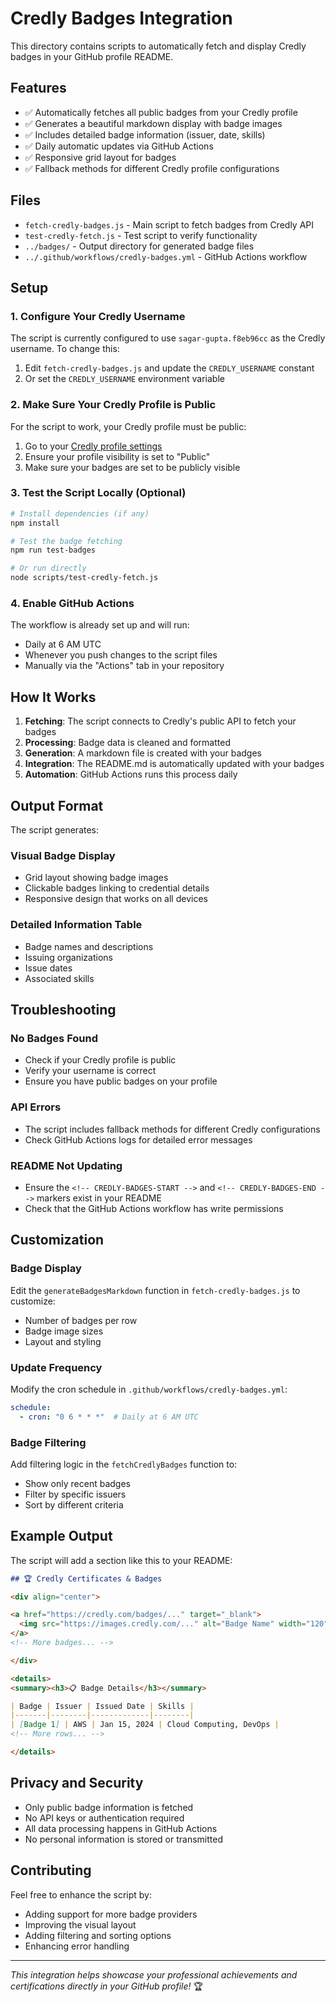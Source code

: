 # Credly Badges Integration

This directory contains scripts to automatically fetch and display Credly badges in your GitHub profile README.

## Features

- ✅ Automatically fetches all public badges from your Credly profile
- ✅ Generates a beautiful markdown display with badge images
- ✅ Includes detailed badge information (issuer, date, skills)
- ✅ Daily automatic updates via GitHub Actions
- ✅ Responsive grid layout for badges
- ✅ Fallback methods for different Credly profile configurations

## Files

- `fetch-credly-badges.js` - Main script to fetch badges from Credly API
- `test-credly-fetch.js` - Test script to verify functionality
- `../badges/` - Output directory for generated badge files
- `../.github/workflows/credly-badges.yml` - GitHub Actions workflow

## Setup

### 1. Configure Your Credly Username

The script is currently configured to use `sagar-gupta.f8eb96cc` as the Credly username. To change this:

1. Edit `fetch-credly-badges.js` and update the `CREDLY_USERNAME` constant
2. Or set the `CREDLY_USERNAME` environment variable

### 2. Make Sure Your Credly Profile is Public

For the script to work, your Credly profile must be public:

1. Go to your [Credly profile settings](https://www.credly.com/settings)
2. Ensure your profile visibility is set to "Public"
3. Make sure your badges are set to be publicly visible

### 3. Test the Script Locally (Optional)

```bash
# Install dependencies (if any)
npm install

# Test the badge fetching
npm run test-badges

# Or run directly
node scripts/test-credly-fetch.js
```

### 4. Enable GitHub Actions

The workflow is already set up and will run:
- Daily at 6 AM UTC
- Whenever you push changes to the script files
- Manually via the "Actions" tab in your repository

## How It Works

1. **Fetching**: The script connects to Credly's public API to fetch your badges
2. **Processing**: Badge data is cleaned and formatted
3. **Generation**: A markdown file is created with your badges
4. **Integration**: The README.md is automatically updated with your badges
5. **Automation**: GitHub Actions runs this process daily

## Output Format

The script generates:

### Visual Badge Display
- Grid layout showing badge images
- Clickable badges linking to credential details
- Responsive design that works on all devices

### Detailed Information Table
- Badge names and descriptions
- Issuing organizations
- Issue dates
- Associated skills

## Troubleshooting

### No Badges Found
- Check if your Credly profile is public
- Verify your username is correct
- Ensure you have public badges on your profile

### API Errors
- The script includes fallback methods for different Credly configurations
- Check GitHub Actions logs for detailed error messages

### README Not Updating
- Ensure the `<!-- CREDLY-BADGES-START -->` and `<!-- CREDLY-BADGES-END -->` markers exist in your README
- Check that the GitHub Actions workflow has write permissions

## Customization

### Badge Display
Edit the `generateBadgesMarkdown` function in `fetch-credly-badges.js` to customize:
- Number of badges per row
- Badge image sizes
- Layout and styling

### Update Frequency
Modify the cron schedule in `.github/workflows/credly-badges.yml`:
```yaml
schedule:
  - cron: "0 6 * * *"  # Daily at 6 AM UTC
```

### Badge Filtering
Add filtering logic in the `fetchCredlyBadges` function to:
- Show only recent badges
- Filter by specific issuers
- Sort by different criteria

## Example Output

The script will add a section like this to your README:

```markdown
## 🏆 Credly Certificates & Badges

<div align="center">

<a href="https://credly.com/badges/..." target="_blank">
  <img src="https://images.credly.com/..." alt="Badge Name" width="120" height="120" />
</a>
<!-- More badges... -->

</div>

<details>
<summary><h3>📋 Badge Details</h3></summary>

| Badge | Issuer | Issued Date | Skills |
|-------|--------|-------------|--------|
| [Badge 1] | AWS | Jan 15, 2024 | Cloud Computing, DevOps |
<!-- More rows... -->

</details>
```

## Privacy and Security

- Only public badge information is fetched
- No API keys or authentication required
- All data processing happens in GitHub Actions
- No personal information is stored or transmitted

## Contributing

Feel free to enhance the script by:
- Adding support for more badge providers
- Improving the visual layout
- Adding filtering and sorting options
- Enhancing error handling

---

*This integration helps showcase your professional achievements and certifications directly in your GitHub profile!* 🏆
